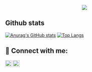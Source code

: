 <p align="center">
<img src="https://readme-typing-svg.herokuapp.com?color=%2336BCF7&lines=Amirhosein+Salimi" >
</p>

## Github stats
[![Anurag's GitHub stats](https://github-readme-stats.vercel.app/api?username=TheSalimi&count_private=true)](https://github.com/anuraghazra/github-readme-stats) [![Top Langs](https://github-readme-stats.vercel.app/api/top-langs/?username=TheSalimi&langs_count=8)](https://github.com/anuraghazra/github-readme-stats)


## 🤝 Connect with me:

<a href="https://www.linkedin.com/in/amir-salimi-45b554248/"><img align="left" src="https://raw.githubusercontent.com/yushi1007/yushi1007/main/images/linkedin.svg" alt="Yu Shi | LinkedIn" width="21px"/></a>
<a href="https://www.instagram.com/3lymi/"><img align="left" src="https://raw.githubusercontent.com/yushi1007/yushi1007/main/images/instagram.svg" alt="Yu Shi | Instagram" width="21px"/></a>


